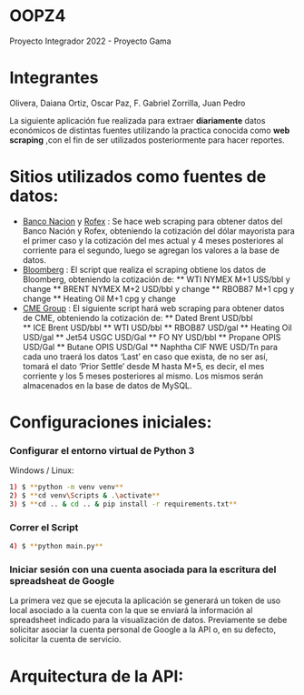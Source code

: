 # OOPZ4
Proyecto Integrador 2022 - Proyecto Gama

# Integrantes 
Olivera, Daiana
Ortiz, Oscar
Paz, F. Gabriel
Zorrilla, Juan Pedro

La siguiente aplicación fue realizada para extraer **diariamente** datos económicos de
distintas fuentes utilizando la practica conocida como **web scraping**
,con el fin de ser utilizados posteriormente para hacer reportes.

#  Sitios utilizados como fuentes de datos:
* [Banco Nacion](https://www.bna.com.ar/Personas) y [Rofex](https://www.matbarofex.com.ar/) : Se hace web scraping para obtener datos del Banco Nación y Rofex, obteniendo la cotización del dólar mayorista para el primer caso y la cotización del mes actual y 4 meses posteriores al corriente para el segundo, luego se agregan los valores a la base de datos.
* [Bloomberg](https://www.bloomberg.com) : El script que realiza el scraping obtiene los datos de Bloomberg, obteniendo la cotización de:
  ** WTI NYMEX M+1 USS/bbl y change
  ** BRENT NYMEX M+2 USD/bbl y change 
  ** RBOB87 M+1 cpg y change
  ** Heating Oil M+1 cpg y change
* [CME Group](https://www.cmegroup.com/) :  El siguiente script hará web scraping para obtener datos de CME, obteniendo la cotización de:
  ** Dated Brent USD/bbl  
  ** ICE Brent USD/bbl 
  ** WTI USD/bbl
  ** RBOB87 USD/gal
  ** Heating Oil USD/gal 
  ** Jet54 USGC USD/Gal
  ** FO NY USD/bbl
  ** Propane OPIS USD/Gal
  ** Butane OPIS USD/Gal
  ** Naphtha CIF NWE USD/Tn
para cada uno traerá los datos ‘Last’ en caso que exista, de no ser así, tomará el dato ‘Prior Settle’ desde M hasta M+5, es decir, el mes corriente y los 5 meses posteriores al mismo. Los mismos serán almacenados en la base de datos de MySQL.

# Configuraciones iniciales: 
### Configurar el entorno virtual de Python 3
Windows / Linux:
```bash
1) $ **python -m venv venv**
2) $ **cd venv\Scripts & .\activate**
3) $ **cd .. & cd .. & pip install -r requirements.txt**
```
### Correr el Script
```bash
4) $ **python main.py**
```
### Iniciar sesión con una cuenta asociada para la escritura del spreadsheat de Google
La primera vez que se ejecuta la aplicación se generará un token de uso local asociado a la cuenta con la que se enviará la información al spreadsheet indicado para la visualización de datos. Previamente se debe solicitar asociar la cuenta personal de Google a la API o, en su defecto, solicitar la cuenta de servicio.

# Arquitectura de la API:
